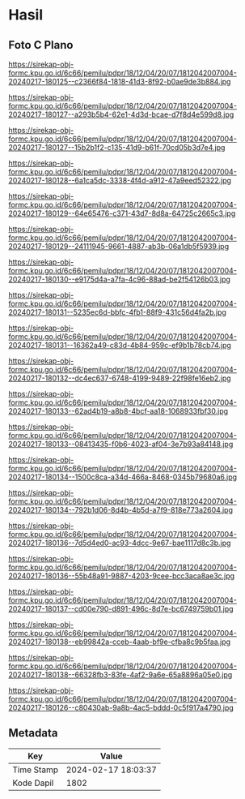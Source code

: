 # Hasil

## Foto C Plano

https://sirekap-obj-formc.kpu.go.id/6c66/pemilu/pdpr/18/12/04/20/07/1812042007004-20240217-180125--c2366f84-1818-41d3-8f92-b0ae9de3b884.jpg

https://sirekap-obj-formc.kpu.go.id/6c66/pemilu/pdpr/18/12/04/20/07/1812042007004-20240217-180127--a293b5b4-62e1-4d3d-bcae-d7f8d4e599d8.jpg

https://sirekap-obj-formc.kpu.go.id/6c66/pemilu/pdpr/18/12/04/20/07/1812042007004-20240217-180127--15b2b1f2-c135-41d9-b61f-70cd05b3d7e4.jpg

https://sirekap-obj-formc.kpu.go.id/6c66/pemilu/pdpr/18/12/04/20/07/1812042007004-20240217-180128--6a1ca5dc-3338-4f4d-a912-47a9eed52322.jpg

https://sirekap-obj-formc.kpu.go.id/6c66/pemilu/pdpr/18/12/04/20/07/1812042007004-20240217-180129--64e65476-c371-43d7-8d8a-64725c2665c3.jpg

https://sirekap-obj-formc.kpu.go.id/6c66/pemilu/pdpr/18/12/04/20/07/1812042007004-20240217-180129--24111945-9661-4887-ab3b-06a1db5f5939.jpg

https://sirekap-obj-formc.kpu.go.id/6c66/pemilu/pdpr/18/12/04/20/07/1812042007004-20240217-180130--e9175d4a-a7fa-4c96-88ad-be2f54126b03.jpg

https://sirekap-obj-formc.kpu.go.id/6c66/pemilu/pdpr/18/12/04/20/07/1812042007004-20240217-180131--5235ec6d-bbfc-4fb1-88f9-431c56d4fa2b.jpg

https://sirekap-obj-formc.kpu.go.id/6c66/pemilu/pdpr/18/12/04/20/07/1812042007004-20240217-180131--16362a49-c83d-4b84-959c-ef9b1b78cb74.jpg

https://sirekap-obj-formc.kpu.go.id/6c66/pemilu/pdpr/18/12/04/20/07/1812042007004-20240217-180132--dc4ec637-6748-4199-9489-22f98fe16eb2.jpg

https://sirekap-obj-formc.kpu.go.id/6c66/pemilu/pdpr/18/12/04/20/07/1812042007004-20240217-180133--62ad4b19-a8b8-4bcf-aa18-1068933fbf30.jpg

https://sirekap-obj-formc.kpu.go.id/6c66/pemilu/pdpr/18/12/04/20/07/1812042007004-20240217-180133--08413435-f0b6-4023-af04-3e7b93a84148.jpg

https://sirekap-obj-formc.kpu.go.id/6c66/pemilu/pdpr/18/12/04/20/07/1812042007004-20240217-180134--1500c8ca-a34d-466a-8468-0345b79680a6.jpg

https://sirekap-obj-formc.kpu.go.id/6c66/pemilu/pdpr/18/12/04/20/07/1812042007004-20240217-180134--792b1d06-8d4b-4b5d-a7f9-818e773a2604.jpg

https://sirekap-obj-formc.kpu.go.id/6c66/pemilu/pdpr/18/12/04/20/07/1812042007004-20240217-180136--7d5d4ed0-ac93-4dcc-9e67-bae1117d8c3b.jpg

https://sirekap-obj-formc.kpu.go.id/6c66/pemilu/pdpr/18/12/04/20/07/1812042007004-20240217-180136--55b48a91-9887-4203-9cee-bcc3aca8ae3c.jpg

https://sirekap-obj-formc.kpu.go.id/6c66/pemilu/pdpr/18/12/04/20/07/1812042007004-20240217-180137--cd00e790-d891-496c-8d7e-bc6749759b01.jpg

https://sirekap-obj-formc.kpu.go.id/6c66/pemilu/pdpr/18/12/04/20/07/1812042007004-20240217-180138--eb99842a-cceb-4aab-bf9e-cfba8c9b5faa.jpg

https://sirekap-obj-formc.kpu.go.id/6c66/pemilu/pdpr/18/12/04/20/07/1812042007004-20240217-180138--66328fb3-83fe-4af2-9a6e-65a8896a05e0.jpg

https://sirekap-obj-formc.kpu.go.id/6c66/pemilu/pdpr/18/12/04/20/07/1812042007004-20240217-180126--c80430ab-9a8b-4ac5-bddd-0c5f917a4790.jpg


## Metadata

| Key        | Value               |
| ---------- | ------------------- |
| Time Stamp | 2024-02-17 18:03:37 |
| Kode Dapil | 1802                |



